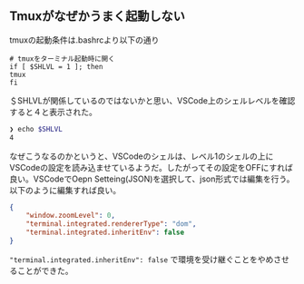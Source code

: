 ## Tmuxがなぜかうまく起動しない

tmuxの起動条件は.bashrcより以下の通り

```
# tmuxをターミナル起動時に開く
if [ $SHLVL = 1 ]; then
tmux
fi
```

＄SHLVLが関係しているのではないかと思い、VSCode上のシェルレベルを確認すると４と表示された。

```bash
❯ echo $SHLVL
4
```

なぜこうなるのかというと、VSCodeのシェルは、レベル1のシェルの上にVSCodeの設定を読み込ませているようだ。したがってその設定をOFFにすれば良い。VSCodeでOepn Setteing(JSON)を選択して、json形式では編集を行う。以下のように編集すれば良い。

```json
{
    "window.zoomLevel": 0,
    "terminal.integrated.rendererType": "dom",
    "terminal.integrated.inheritEnv": false
}
```

`"terminal.integrated.inheritEnv": false` で環境を受け継ぐことをやめさせることができた。
